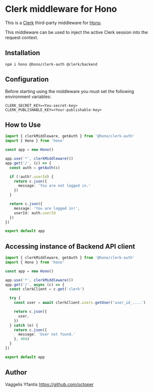# Clerk middleware for Hono

This is a [Clerk](https://clerk.com) third-party middleware for [Hono](https://github.com/honojs/hono).

This middleware can be used to inject the active Clerk session into the request context.

## Installation

```plain
npm i hono @hono/clerk-auth @clerk/backend
```

## Configuration

Before starting using the middleware you must set the following environment variables:

```plain
CLERK_SECRET_KEY=<You-secret-key>
CLERK_PUBLISHABLE_KEY=<Your-publishable-key>
```

## How to Use

```ts
import { clerkMiddleware, getAuth } from '@hono/clerk-auth'
import { Hono } from 'hono'

const app = new Hono()

app.use('*', clerkMiddleware())
app.get('/', (c) => {
  const auth = getAuth(c)

  if (!auth?.userId) {
    return c.json({
      message: 'You are not logged in.'
    })
  }

  return c.json({
    message: 'You are logged in!',
    userId: auth.userId
  })
})

export default app
```

## Accessing instance of Backend API client

```ts
import { clerkMiddleware, getAuth } from '@hono/clerk-auth'
import { Hono } from 'hono'

const app = new Hono()

app.use('*', clerkMiddleware())
app.get('/', async (c) => {
  const clerkClient = c.get('clerk')

  try {
    const user = await clerkClient.users.getUser('user_id_....')

    return c.json({
      user,
    })
  } catch (e) {
    return c.json({
      message: 'User not found.'
    }, 404)
  }
})

export default app
```

## Author

Vaggelis Yfantis <https://github.com/octoper>

